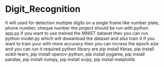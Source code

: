 # Digit_Recognition
It will  used for detection multiple digits on a single frame like number plate, phone number, cheque number 
the project should be run with 
python app.py
if you want to use trained the MNIST dataset thev you can run 
python model.py 
which will dowanload the dataset and also train it 
if you want to train your with more accuracy then you can incress the epoch size and you can run it
required pythen library are
pip install Keras,
pip install scikit-learn,
pip install opencv-python,
pip install pygame,
pip install pandas,
pip install numpy,
pip install scipy,
pip install matplotlib
